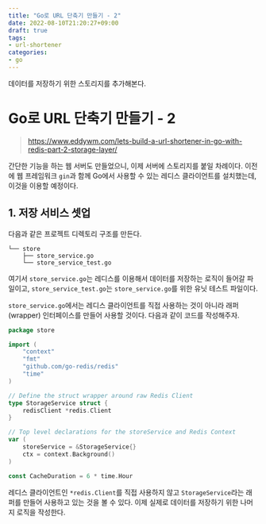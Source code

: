 ```yaml
---
title: "Go로 URL 단축기 만들기 - 2"
date: 2022-08-10T21:20:27+09:00
draft: true
tags:
- url-shortener
categories:
- go
---
```

데이터를 저장하기 위한 스토리지를 추가해본다.
<!--more-->

# Go로 URL 단축기 만들기 - 2

> https://www.eddywm.com/lets-build-a-url-shortener-in-go-with-redis-part-2-storage-layer/

간단한 기능을 하는 웹 서버도 만들었으니, 이제 서버에 스토리지를 붙일 차례이다. 이전에 웹 프레임워크 `gin`과 함께 Go에서 사용할 수 있는 레디스 클라이언트를 설치했는데, 이것을 이용할 예정이다.

## 1. 저장 서비스 셋업

다음과 같은 프로젝트 디렉토리 구조를 만든다.

```
└── store
    ├── store_service.go
    └── store_service_test.go
```

여기서 `store_service.go`는 레디스를 이용해서 데이터를 저장하는 로직이 들어갈 파일이고, `store_service_test.go`는 `store_service.go`를 위한 유닛 테스트 파일이다.

`store_service.go`에서는 레디스 클라이언트를 직접 사용하는 것이 아니라 래퍼(wrapper) 인터페이스를 만들어 사용할 것이다. 다음과 같이 코드를 작성해주자.

```go
package store

import (
	"context"
	"fmt"
	"github.com/go-redis/redis"
	"time"
)

// Define the struct wrapper around raw Redis Client
type StorageService struct {
	redisClient *redis.Client
}

// Top level declarations for the storeService and Redis Context
var (
	storeService = &StorageService{}
	ctx = context.Background()
)

const CacheDuration = 6 * time.Hour
```

레디스 클라이언트인 `*redis.Client`를 직접 사용하지 않고 `StorageService`라는 래퍼를 만들어 사용하고 있는 것을 볼 수 있다. 이제 실제로 데이터를 저장하기 위한 나머지 로직을 작성한다.

